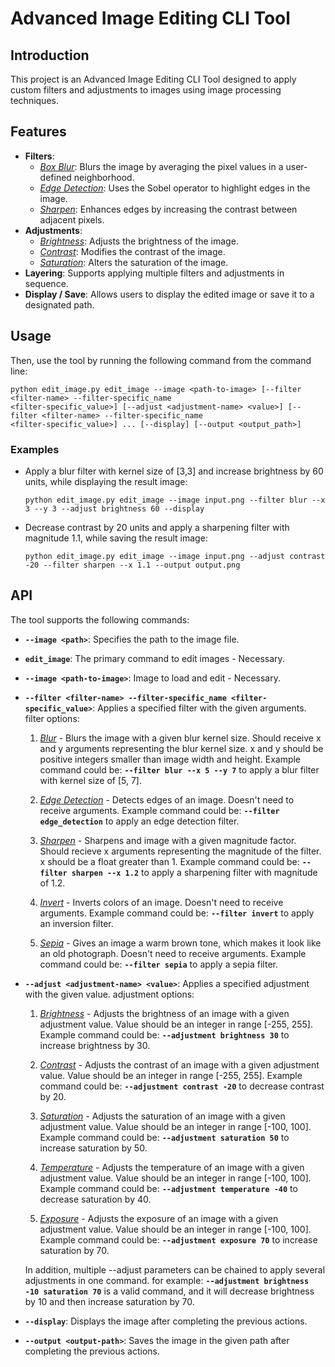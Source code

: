 # Advanced Image Editing CLI Tool

## Introduction

This project is an Advanced Image Editing CLI Tool designed to apply custom filters and adjustments to images using image processing techniques.

## Features

- **Filters**:
  - <u>*Box Blur*</u>: Blurs the image by averaging the pixel values in a user-defined neighborhood.
  - <u>*Edge Detection*</u>: Uses the Sobel operator to highlight edges in the image.
  - <u>*Sharpen*</u>: Enhances edges by increasing the contrast between adjacent pixels.
- **Adjustments**:
  - <u>*Brightness*</u>: Adjusts the brightness of the image.
  - <u>*Contrast*</u>: Modifies the contrast of the image.
  - <u>*Saturation*</u>: Alters the saturation of the image.
- **Layering**: Supports applying multiple filters and adjustments in sequence.
- **Display / Save**: Allows users to display the edited image or save it to a designated path.

## Usage

Then, use the tool by running the following command from the command line:

```
python edit_image.py edit_image --image <path-to-image> [--filter <filter-name> --filter-specific_name 
<filter-specific_value>] [--adjust <adjustment-name> <value>] [--filter <filter-name> --filter-specific_name 
<filter-specific_value>] ... [--display] [--output <output_path>]
```

### Examples

- Apply a blur filter with kernel size of [3,3] and increase brightness by 60 units, while displaying the result image:
  ```
  python edit_image.py edit_image --image input.png --filter blur --x 3 --y 3 --adjust brightness 60 --display
  ```
- Decrease contrast by 20 units and apply a sharpening filter with magnitude 1.1, while saving the result image:
  ```
  python edit_image.py edit_image --image input.png --adjust contrast -20 --filter sharpen --x 1.1 --output output.png
  ```

## API

The tool supports the following commands:

- **`--image <path>`**: Specifies the path to the image file.
- **`edit_image`**: The primary command to edit images - Necessary.
- **`--image <path-to-image>`**: Image to load and edit - Necessary.
- **`--filter <filter-name> --filter-specific_name <filter-specific_value>`**: Applies a specified filter with the 
  given arguments. filter options:
  1.  <u>*Blur*</u> - Blurs the image with a given blur kernel size. Should receive x and y arguments representing
                  the blur kernel size. x and y should be positive integers smaller than image width and height.
                  Example command could be: **`--filter blur --x 5 --y 7`** to apply a blur filter with kernel size of [5, 7].

  2.  <u>*Edge Detection*</u> - Detects edges of an image. Doesn't need to receive arguments.
                  Example command could be: **`--filter edge_detection`** to apply an edge detection filter.

  3.  <u>*Sharpen*</u> - Sharpens and image with a given magnitude factor. Should recieve x arguments representing
                  the magnitude of the filter. x should be a float greater than 1.
                  Example command could be: **`--filter sharpen --x 1.2`** to apply a sharpening filter with magnitude of 1.2.
  
  4.  <u>*Invert*</u> - Inverts colors of an image. Doesn't need to receive arguments.
                  Example command could be: **`--filter invert`** to apply an inversion filter.
  
  5.  <u>*Sepia*</u> - Gives an image a warm brown tone, which makes it look like an old photograph. Doesn't need to receive arguments.
                  Example command could be: **`--filter sepia`** to apply a sepia filter.

- **`--adjust <adjustment-name> <value>`**: Applies a specified adjustment with the given value. adjustment options:
  1.  <u>*Brightness*</u> - Adjusts the brightness of an image with a given adjustment value. Value should be an
                  integer in range [-255, 255].
                  Example command could be: **`--adjustment brightness 30`** to increase brightness by 30.

  2.  <u>*Contrast*</u> - Adjusts the contrast of an image with a given adjustment value. Value should be an
                  integer in range [-255, 255].
                  Example command could be: **`--adjustment contrast -20`** to decrease contrast by 20.

  3.  <u>*Saturation*</u> - Adjusts the saturation of an image with a given adjustment value. Value should be an
                  integer in range [-100, 100].
                  Example command could be: **`--adjustment saturation 50`** to increase saturation by 50.
  4.  <u>*Temperature*</u> - Adjusts the temperature of an image with a given adjustment value. Value should be an
                  integer in range [-100, 100].
                  Example command could be: **`--adjustment temperature -40`** to decrease saturation by 40.
  
  5.  <u>*Exposure*</u> - Adjusts the exposure of an image with a given adjustment value. Value should be an
                  integer in range [-100, 100].
                  Example command could be: **`--adjustment exposure 70`** to increase saturation by 70.

  In addition, multiple --adjust parameters can be chained to apply several adjustments in one command. for example:
  **`--adjustment brightness -10 saturation 70`** is a valid command, and it will decrease brightness by 10 and then 
increase saturation by 70.

- **`--display`**: Displays the image after completing the previous actions.

- **`--output <output-path>`**: Saves the image in the given path after completing the previous actions.
